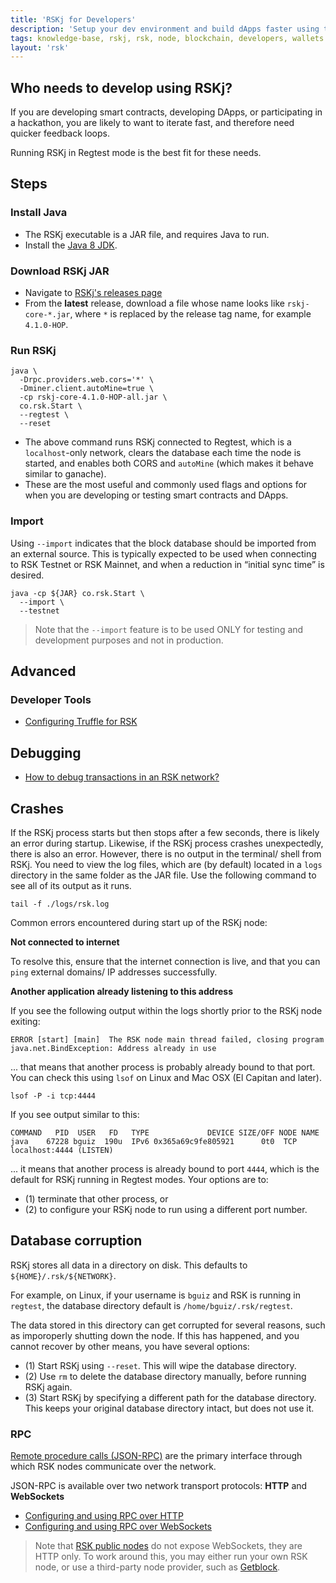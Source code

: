 ```yaml
---
title: 'RSKj for Developers'
description: 'Setup your dev environment and build dApps faster using this quick start guide'
tags: knowledge-base, rskj, rsk, node, blockchain, developers, wallets
layout: 'rsk'
---
```


## Who needs to develop using RSKj?

If you are developing smart contracts, developing DApps, or participating in a hackathon, you are likely to want to iterate fast, and therefore need quicker feedback loops.

Running RSKj in Regtest mode is the best fit for these needs.

## Steps

### Install Java

- The RSKj executable is a JAR file, and requires Java to run.
- Install the [Java 8 JDK](https://www.java.com/download/).
  
### Download RSKj JAR

- Navigate to [RSKj's releases page](https://github.com/rsksmart/rskj/releases)
- From the **latest** release, download a file whose name looks like
  `rskj-core-*.jar`, where `*` is replaced by the release tag name, for example `4.1.0-HOP`.
  
### Run RSKj

```shell
java \
  -Drpc.providers.web.cors='*' \
  -Dminer.client.autoMine=true \
  -cp rskj-core-4.1.0-HOP-all.jar \
  co.rsk.Start \
  --regtest \
  --reset
```

- The above command runs RSKj connected to Regtest, which is a `localhost`-only network, clears the database each time the node is started,
and enables both CORS and `autoMine` (which makes it behave similar to ganache).
- These are the most useful and commonly used flags and options for when you are developing or testing smart contracts and DApps.

### Import

Using `--import` indicates that the block database should be imported from an external source. This is typically expected to be used when connecting to RSK Testnet or RSK Mainnet, and when a reduction in “initial sync time” is desired.

```shell
java -cp ${JAR} co.rsk.Start \
  --import \
  --testnet
```

> Note that the `--import` feature is to be used ONLY for testing and development purposes and not in production.

## Advanced

### Developer Tools

- [Configuring Truffle for RSK](/kb/configure-truffle-to-rsk/)

## Debugging

- [How to debug transactions in an RSK network?](https://stackoverflow.com/q/66144175/194982)

## Crashes

If the RSKj process starts but then stops after a few seconds,
there is likely an error during startup.
Likewise, if the RSKj process crashes unexpectedly,
there is also an error.
However, there is no output in the terminal/ shell from RSKj.
You need to view the log files, which are (by default)
located in a `logs` directory in the same folder as the JAR file.
Use the following command to see all of its output as it runs.

```shell
tail -f ./logs/rsk.log
```

Common errors encountered during start up of the RSKj node:

**Not connected to internet**

To resolve this, ensure that the internet connection is live,
and that you can `ping` external domains/ IP addresses successfully.

**Another application already listening to this address**

If you see the following output within the logs shortly prior to
the RSKj node exiting:

```
ERROR [start] [main]  The RSK node main thread failed, closing program
java.net.BindException: Address already in use
```

... that means that another process is probably already bound to that port.
You can check this using `lsof` on Linux and Mac OSX (El Capitan and later).

```
lsof -P -i tcp:4444
```

If you see output similar to this:

```
COMMAND   PID  USER   FD   TYPE             DEVICE SIZE/OFF NODE NAME
java    67228 bguiz  190u  IPv6 0x365a69c9fe805921      0t0  TCP localhost:4444 (LISTEN)
```

... it means that another process is already bound to port `4444`,
which is the default for RSKj running in Regtest modes.
Your options are to:

- (1) terminate that other process, or
- (2) to configure your RSKj node to run using a different port number.

## Database corruption

RSKj stores all data in a directory on disk.
This defaults to `${HOME}/.rsk/${NETWORK}`.

For example, on Linux, if your username is `bguiz` and RSK is running in `regtest`,
the database directory default is `/home/bguiz/.rsk/regtest`.

The data stored in this directory can get corrupted for several reasons,
such as imporoperly shutting down the node.
If this has happened, and you cannot recover by other means,
you have several options:

- (1) Start RSKj using `--reset`. This will wipe the database directory.
- (2) Use `rm` to delete the database directory manually, before running RSKj again.
- (3) Start RSKj by specifying a different path for the database directory.
  This keeps your original database directory intact, but does not use it.

### RPC

[Remote procedure calls (JSON-RPC)](/rsk/node/architecture/json-rpc/) are the primary interface through which RSK nodes communicate over the network.

JSON-RPC is available over two network transport protocols: **HTTP** and **WebSockets**

- [Configuring and using RPC over HTTP](/rsk/node/architecture/json-rpc/)
- [Configuring and using RPC over WebSockets](/rsk/node/architecture/json-rpc/)

> Note that [RSK public nodes](/rsk/node/architecture/json-rpc/)
> do not expose WebSockets, they are HTTP only.
> To work around this, you may either run your own RSK node,
> or use a third-party node provider, such as [Getblock](/solutions/getblock/).

